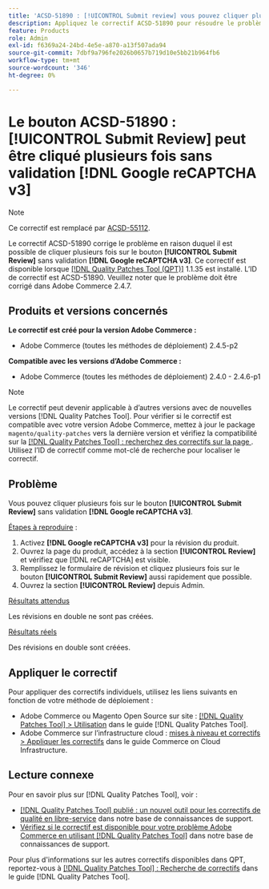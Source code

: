 ```yaml
---
title: 'ACSD-51890 : [!UICONTROL Submit review] vous pouvez cliquer plusieurs fois'
description: Appliquez le correctif ACSD-51890 pour résoudre le problème Adobe Commerce où l’utilisateur peut cliquer plusieurs fois sur le bouton [!UICONTROL Submit Review] sans validation [!DNL Google reCAPTCHA v3] .
feature: Products
role: Admin
exl-id: f6369a24-24bd-4e5e-a870-a13f507ada94
source-git-commit: 7dbf9a796fe2026b0657b719d10e5bb21b964fb6
workflow-type: tm+mt
source-wordcount: '346'
ht-degree: 0%

---
```


# Le bouton ACSD-51890 : **[!UICONTROL Submit Review]** peut être cliqué plusieurs fois sans validation **[!DNL Google reCAPTCHA v3]**

>[!NOTE]
>
>Ce correctif est remplacé par [ACSD-55112](/help/support-tools/patches-available-in-qpt-tool/v1-1-42/acsd-55112-submit-review-button-can-be-clicked-multiple-times.md).

Le correctif ACSD-51890 corrige le problème en raison duquel il est possible de cliquer plusieurs fois sur le bouton **[!UICONTROL Submit Review]** sans validation **[!DNL Google reCAPTCHA v3]**. Ce correctif est disponible lorsque [[!DNL Quality Patches Tool (QPT)]](/help/announcements/adobe-commerce-announcements/magento-quality-patches-released-new-tool-to-self-serve-quality-patches.md) 1.1.35 est installé. L’ID de correctif est ACSD-51890. Veuillez noter que le problème doit être corrigé dans Adobe Commerce 2.4.7.

## Produits et versions concernés

**Le correctif est créé pour la version Adobe Commerce :**

* Adobe Commerce (toutes les méthodes de déploiement) 2.4.5-p2

**Compatible avec les versions d’Adobe Commerce :**

* Adobe Commerce (toutes les méthodes de déploiement) 2.4.0 - 2.4.6-p1

>[!NOTE]
>
>Le correctif peut devenir applicable à d’autres versions avec de nouvelles versions [!DNL Quality Patches Tool]. Pour vérifier si le correctif est compatible avec votre version Adobe Commerce, mettez à jour le package `magento/quality-patches` vers la dernière version et vérifiez la compatibilité sur la [[!DNL Quality Patches Tool] : recherchez des correctifs sur la page ](https://experienceleague.adobe.com/tools/commerce-quality-patches/index.html). Utilisez l’ID de correctif comme mot-clé de recherche pour localiser le correctif.

## Problème

Vous pouvez cliquer plusieurs fois sur le bouton **[!UICONTROL Submit Review]** sans validation **[!DNL Google reCAPTCHA v3]**.

<u>Étapes à reproduire</u> :

1. Activez **[!DNL Google reCAPTCHA v3]** pour la révision du produit.
1. Ouvrez la page du produit, accédez à la section **[!UICONTROL Review]** et vérifiez que [!DNL reCAPTCHA] est visible.
1. Remplissez le formulaire de révision et cliquez plusieurs fois sur le bouton **[!UICONTROL Submit Review]** aussi rapidement que possible.
1. Ouvrez la section **[!UICONTROL Review]** depuis Admin.

<u>Résultats attendus</u>

Les révisions en double ne sont pas créées.

<u>Résultats réels</u>

Des révisions en double sont créées.

## Appliquer le correctif

Pour appliquer des correctifs individuels, utilisez les liens suivants en fonction de votre méthode de déploiement :

* Adobe Commerce ou Magento Open Source sur site : [[!DNL Quality Patches Tool] > Utilisation](<https://experienceleague.adobe.com/docs/commerce-operations/tools/quality-patches-tool/usage.html>) dans le guide [!DNL Quality Patches Tool].
* Adobe Commerce sur l’infrastructure cloud : [mises à niveau et correctifs > Appliquer les correctifs](https://experienceleague.adobe.com/docs/commerce-cloud-service/user-guide/develop/upgrade/apply-patches.html) dans le guide Commerce on Cloud Infrastructure.

## Lecture connexe

Pour en savoir plus sur [!DNL Quality Patches Tool], voir :

* [[!DNL Quality Patches Tool] publié : un nouvel outil pour les correctifs de qualité en libre-service](/help/announcements/adobe-commerce-announcements/magento-quality-patches-released-new-tool-to-self-serve-quality-patches.md) dans notre base de connaissances de support.
* [Vérifiez si le correctif est disponible pour votre problème Adobe Commerce en utilisant  [!DNL Quality Patches Tool]](/help/support-tools/patches-available-in-qpt-tool/check-patch-for-magento-issue-with-magento-quality-patches.md) dans notre base de connaissances de support.

Pour plus d&#39;informations sur les autres correctifs disponibles dans QPT, reportez-vous à [[!DNL Quality Patches Tool] : Recherche de correctifs](<https://experienceleague.adobe.com/tools/commerce-quality-patches/index.html>) dans le guide [!DNL Quality Patches Tool].
